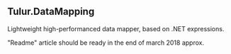 ## Tulur.DataMapping
Lightweight high-performanced data mapper, based on .NET expressions.

"Readme" article should be ready in the end of march 2018 approx.
